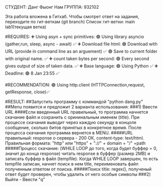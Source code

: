 СТУДЕНТ: Данг Фыонг Нам
ГРУППА: 932102

Эта работа вложена в Гитхаб. Чтобы смотрет ответ на задания, переходите по гит-веткам (git branch)
Список гит-ветки:
main
lab1(текущая ветка)

#REQUIRES:
➕ Using asyn + sync primitives:
🟣 Using library asyncio (gather,run, sleep, async - await) ✅
➕ Download file html:
🟣 Download with URL (provide in command line as an arguement) ✅
🟣 Save to current folder with original name. ✅
➕ count taken bytes per second:
🟣 Every second gives output of size of taken data. ✅
➕ Base language:
🟣 Using Python ✅
➕ Deadline:
🟣 8 Jan 23:55 ✅

#RECOMMENDATION:
🟢 Using http.client (HTTPConnection,request, getResponse, close)✅

#RESULT:
##Запустить программу с коммандой "python dang.py"
##Menu появится и предложит 2 варианта использования:
###1) Ввести URL
####Если введенный URL правильный, то программа начнется скачание файл и сохранить с орининальным именем (title). При процессе скачания выводит через каждую секунду в концоле сообщение, сколько битов принятых в конкретное время. После процесса скачания программа вернется в MENU.
#####URL правильный: response о сервера - 200 ОК, content-type: text/html. Правильная формата: "http" или "https" + "://" + domain + "/" +path
#####Процесс скачание: (WHILE LOOP до того, когда будет буффер = 0, значит до конца response) читать response в буффер (размер 2MB) и записать буффер в файл (tempfile). Когда WHILE LOOP завершен, то есть tempfile записан, начнет поиск в нем title, переименовать файл полученным ответом от поиска.
#####Поиск title: regex(<title>(.?)</title>), полученый ответ будет проверен, чтобы удалить от него особые символы
###2) Выйти - Ввести "q"
